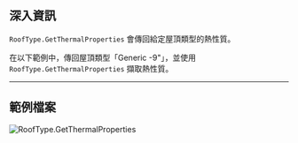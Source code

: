 ## 深入資訊
`RoofType.GetThermalProperties` 會傳回給定屋頂類型的熱性質。

在以下範例中，傳回屋頂類型「Generic -9"」，並使用 `RoofType.GetThermalProperties` 擷取熱性質。
___
## 範例檔案

![RoofType.GetThermalProperties](./Revit.Elements.RoofType.GetThermalProperties_img.jpg)
